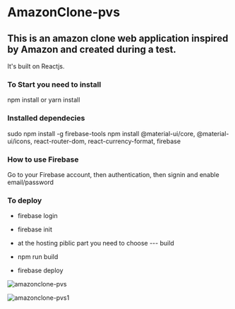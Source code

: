 # AmazonClone-pvs

## This is an amazon clone web application inspired by Amazon and created during a test.

It's built on Reactjs.

### To Start you need to install

npm install or yarn install

### Installed dependecies

sudo npm install -g firebase-tools
npm install @material-ui/core, @material-ui/icons, react-router-dom, react-currency-format, firebase

### How to use Firebase

Go to your Firebase account, then authentication, then signin and enable email/password

### To deploy

- firebase login
- firebase init
- at the hosting piblic part you need to choose --- build

- npm run build
- firebase deploy

![amazonclone-pvs](https://user-images.githubusercontent.com/31938621/95351171-4c698600-0897-11eb-813d-6ce176893e27.png)



![amazonclone-pvs1](https://user-images.githubusercontent.com/31938621/95351294-7458e980-0897-11eb-899b-45be089407aa.png)
